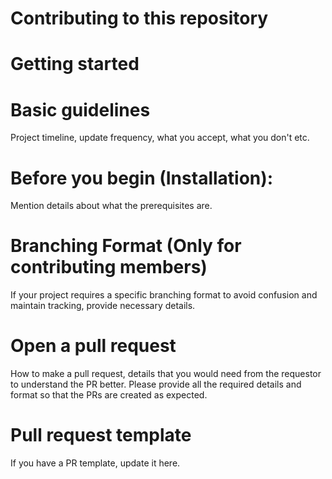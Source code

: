# **Contributing to this repository**

# **Getting started**

# **Basic guidelines**
Project timeline, update frequency, what you accept, what you don't etc.


# **Before you begin (Installation):**
Mention details about what the prerequisites are.

# **Branching Format** (Only for contributing members)
If your project requires a specific branching format to avoid confusion and maintain tracking, provide necessary details.

# **Open a pull request**
How to make a pull request, details that you would need from the requestor to understand the PR better. 
Please provide all the required details and format so that the PRs are created as expected. 

# **Pull request template**
If you have a PR template, update it here. 
